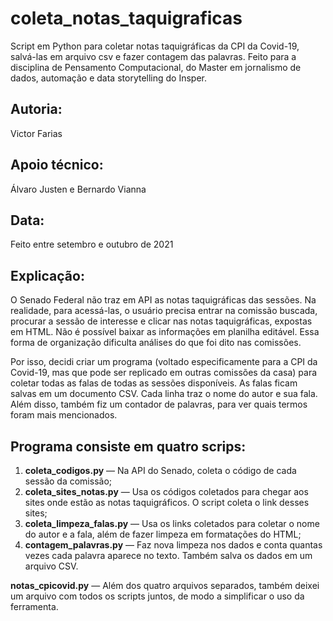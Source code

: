 # coleta_notas_taquigraficas
Script em Python para coletar notas taquigráficas da CPI da Covid-19, salvá-las em arquivo csv e fazer contagem das palavras. Feito para a disciplina de Pensamento Computacional, do Master em jornalismo de dados, automação e data storytelling do Insper.

## Autoria:
Victor Farias

## Apoio técnico:
Álvaro Justen e Bernardo Vianna

## Data:
Feito entre setembro e outubro de 2021

## Explicação:
O Senado Federal não traz em API as notas taquigráficas das sessões. Na realidade, para acessá-las, o usuário precisa entrar na comissão buscada, procurar a sessão de interesse e clicar nas notas taquigráficas, expostas em HTML. Não é possível baixar as informações em planilha editável. Essa forma de organização dificulta análises do que foi dito nas comissões. 

Por isso, decidi criar um programa (voltado especificamente para a CPI da Covid-19, mas que pode ser replicado em outras comissões da casa) para coletar todas as falas de todas as sessões disponíveis. As falas ficam salvas em um documento CSV. Cada linha traz o nome do autor e sua fala. Além disso, também fiz um contador de palavras, para ver quais termos foram mais mencionados.

## Programa consiste em quatro scrips:
1. **coleta_codigos.py** — Na API do Senado, coleta o código de cada sessão da comissão;
2. **coleta_sites_notas.py** —  Usa os códigos coletados para chegar aos sites onde estão as notas taquigráficos. O script coleta o link desses sites;
3. **coleta_limpeza_falas.py** — Usa os links coletados para coletar o nome do autor e a fala, além de fazer limpeza em formatações do HTML;
4. **contagem_palavras.py** — Faz nova limpeza nos dados e conta quantas vezes cada palavra aparece no texto. Também salva os dados em um arquivo CSV.

**notas_cpicovid.py** — Além dos quatro arquivos separados, também deixei um arquivo com todos os scripts juntos, de modo a simplificar o uso da ferramenta.
